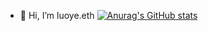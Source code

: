 - 👋 Hi, I’m luoye.eth
[![Anurag's GitHub stats](https://github-readme-stats.vercel.app/api?username=luoyeETH)](https://github.com/anuraghazra/github-readme-stats)
